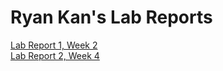 # Ryan Kan's Lab Reports
[Lab Report 1, Week 2](https://rkangh.github.io/cse15l-lab-reports/lab-report-1-week-2.html)
<br>
[Lab Report 2, Week 4](https://rkangh.github.io/cse15l-lab-reports/lab-report-2-week-4.html)
